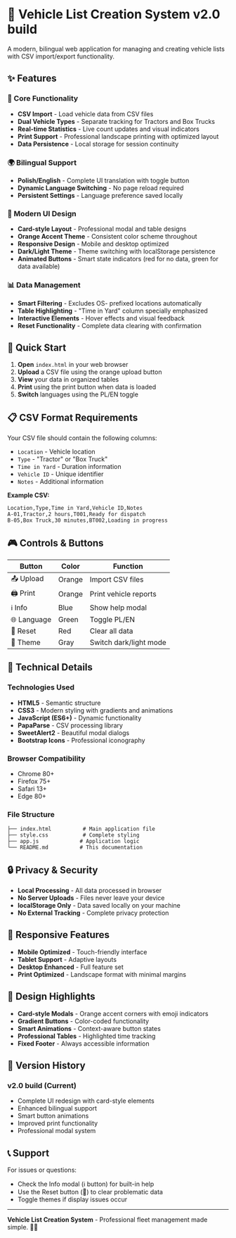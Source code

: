# 🚛 Vehicle List Creation System v2.0 build

A modern, bilingual web application for managing and creating vehicle lists with CSV import/export functionality.

## ✨ Features

### 🎯 Core Functionality

- **CSV Import** - Load vehicle data from CSV files
- **Dual Vehicle Types** - Separate tracking for Tractors and Box Trucks
- **Real-time Statistics** - Live count updates and visual indicators
- **Print Support** - Professional landscape printing with optimized layout
- **Data Persistence** - Local storage for session continuity

### 🌍 Bilingual Support

- **Polish/English** - Complete UI translation with toggle button
- **Dynamic Language Switching** - No page reload required
- **Persistent Settings** - Language preference saved locally

### 🎨 Modern UI Design

- **Card-style Layout** - Professional modal and table designs
- **Orange Accent Theme** - Consistent color scheme throughout
- **Responsive Design** - Mobile and desktop optimized
- **Dark/Light Theme** - Theme switching with localStorage persistence
- **Animated Buttons** - Smart state indicators (red for no data, green for data available)

### 📊 Data Management

- **Smart Filtering** - Excludes OS- prefixed locations automatically
- **Table Highlighting** - "Time in Yard" column specially emphasized
- **Interactive Elements** - Hover effects and visual feedback
- **Reset Functionality** - Complete data clearing with confirmation

## 🚀 Quick Start

1. **Open** `index.html` in your web browser
2. **Upload** a CSV file using the orange upload button
3. **View** your data in organized tables
4. **Print** using the print button when data is loaded
5. **Switch** languages using the PL/EN toggle

## 📋 CSV Format Requirements

Your CSV file should contain the following columns:

- `Location` - Vehicle location
- `Type` - "Tractor" or "Box Truck"
- `Time in Yard` - Duration information
- `Vehicle ID` - Unique identifier
- `Notes` - Additional information

**Example CSV:**

```csv
Location,Type,Time in Yard,Vehicle ID,Notes
A-01,Tractor,2 hours,T001,Ready for dispatch
B-05,Box Truck,30 minutes,BT002,Loading in progress
```

## 🎮 Controls & Buttons

| Button      | Color  | Function               |
| ----------- | ------ | ---------------------- |
| 📤 Upload   | Orange | Import CSV files       |
| 🖨️ Print    | Orange | Print vehicle reports  |
| ℹ️ Info     | Blue   | Show help modal        |
| 🌐 Language | Green  | Toggle PL/EN           |
| 🔄 Reset    | Red    | Clear all data         |
| 🌙 Theme    | Gray   | Switch dark/light mode |

## 🔧 Technical Details

### Technologies Used

- **HTML5** - Semantic structure
- **CSS3** - Modern styling with gradients and animations
- **JavaScript (ES6+)** - Dynamic functionality
- **PapaParse** - CSV processing library
- **SweetAlert2** - Beautiful modal dialogs
- **Bootstrap Icons** - Professional iconography

### Browser Compatibility

- Chrome 80+
- Firefox 75+
- Safari 13+
- Edge 80+

### File Structure

```
├── index.html          # Main application file
├── style.css           # Complete styling
├── app.js             # Application logic
└── README.md          # This documentation
```

## 🔒 Privacy & Security

- **Local Processing** - All data processed in browser
- **No Server Uploads** - Files never leave your device
- **localStorage Only** - Data saved locally on your machine
- **No External Tracking** - Complete privacy protection

## 📱 Responsive Features

- **Mobile Optimized** - Touch-friendly interface
- **Tablet Support** - Adaptive layouts
- **Desktop Enhanced** - Full feature set
- **Print Optimized** - Landscape format with minimal margins

## 🎨 Design Highlights

- **Card-style Modals** - Orange accent corners with emoji indicators
- **Gradient Buttons** - Color-coded functionality
- **Smart Animations** - Context-aware button states
- **Professional Tables** - Highlighted time tracking
- **Fixed Footer** - Always accessible information

## 🔄 Version History

### v2.0 build (Current)

- Complete UI redesign with card-style elements
- Enhanced bilingual support
- Smart button animations
- Improved print functionality
- Professional modal system

## 📞 Support

For issues or questions:

- Check the Info modal (ℹ️ button) for built-in help
- Use the Reset button (🔄) to clear problematic data
- Toggle themes if display issues occur

---

**Vehicle List Creation System** - Professional fleet management made simple. 🚛✨
